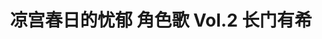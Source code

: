 ---
logo: images/music/凉宫春日的忧郁角色歌Vol2长门有希.jpg
title: 凉宫春日的忧郁 角色歌 Vol.2 长门有希
subTitle: TV动画《凉宫春日的忧郁 2006版》中长门有希（CV.茅原实里）的角色歌，包含独唱版晴天好心情，由Lantis于2006年7月5日发售

category: 音乐

hasResource: true
downloadList:
  - intro: flac+jpg
    size: 209.9MB
    link: 
  - intro: 云盘 提取码:w2rg
    size: 209.9MB
    link: https://pan.baidu.com/s/19cuqFYreMYqLO391BDpTDg

downloadContent: |
  TV动画《凉宫春日的忧郁 2006版》中长门有希（CV.茅原实里）的角色歌，包含独唱版晴天好心情，由Lantis于2006年7月5日发售。<br>
  日本アニメ史上最高の話題作となった『涼宮ハルヒの憂鬱』。関連CDが軒並み数万枚～10万枚以上のヒットとなり、社会現象化。様々な賞を受賞！2006年7月に発売されたキャラクターソング3枚もアニメキャラソンでは史上最高レベルの売上げ、各5万枚以上を達成！<br>
  收录曲：<br>
  1．雪、無音、窓辺にて。<br>
  作詞：畑 亜貴　作曲：田代智一　編曲：上松範康<br>
  2．SELECT?<br>
  作詞：畑 亜貴　作曲：白瀧じゅん　編曲：星野純一,myu<br>
  3．ハレ晴レユカイ<br>
  作詞：畑 亜貴　作曲：田代智一　編曲：安藤高弘<br>
  4．雪、無音、窓辺にて。（off vocal）<br>
  5．SELECT?（off vocal）<br>
  6．ハレ晴レユカイ（off vocal）<br><br>
  版权属于:VCB-Studio<br>
  文件地址:https://vcb-s.com/archives/11328
---